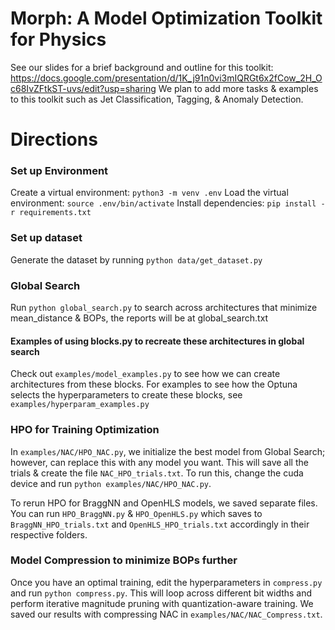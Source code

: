 # Morph: A Model Optimization Toolkit for Physics
See our slides for a brief background and outline for this toolkit: https://docs.google.com/presentation/d/1K_j91n0vi3mIQRGt6x2fCow_2H_Oc68IvZFtkST-uvs/edit?usp=sharing
We plan to add more tasks & examples to this toolkit such as Jet Classification, Tagging, & Anomaly Detection.

# Directions
### Set up Environment
Create a virtual environment: `` python3 -m venv .env ``
Load the virtual environment: ``source .env/bin/activate``
Install dependencies: ``pip install -r requirements.txt``

### Set up dataset
Generate the dataset by running ``python data/get_dataset.py``

### Global Search
Run ``python global_search.py`` to search across architectures that minimize mean_distance & BOPs, the reports will be at global_search.txt

#### Examples of using blocks.py to recreate these architectures in global search
Check out ``examples/model_examples.py`` to see how we can create architectures from these blocks.
For examples to see how the Optuna selects the hyperparameters to create these blocks, see ``examples/hyperparam_examples.py``

### HPO for Training Optimization
In ``examples/NAC/HPO_NAC.py``, we initialize the best model from Global Search; however, can replace this with any model you want. This will save all the trials & create the file ``NAC_HPO_trials.txt``. To run this, change the cuda device and run ``python examples/NAC/HPO_NAC.py``.

To rerun HPO for BraggNN and OpenHLS models, we saved separate files. You can run ``HPO_BraggNN.py`` & ``HPO_OpenHLS.py`` which saves to ``BraggNN_HPO_trials.txt`` and ``OpenHLS_HPO_trials.txt`` accordingly in their respective folders.

### Model Compression to minimize BOPs further
Once you have an optimal training, edit the hyperparameters in ``compress.py`` and run  ``python compress.py``. This will loop across different bit widths and perform iterative magnitude pruning with quantization-aware training. We saved our results with compressing NAC in ``examples/NAC/NAC_Compress.txt``.